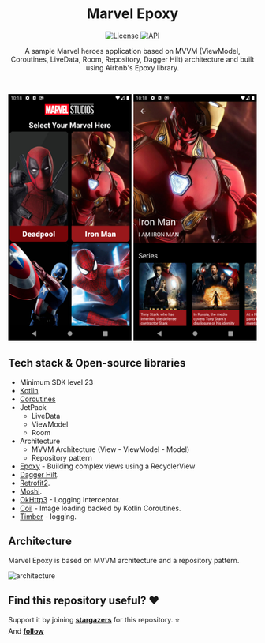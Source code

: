 <h1 align="center">Marvel Epoxy</h1>

<p align="center">
  <a href="https://opensource.org/licenses/Apache-2.0"><img alt="License" src="https://img.shields.io/badge/License-Apache%202.0-blue.svg"/></a>
  <a href="https://android-arsenal.com/api?level=23"><img alt="API" src="https://img.shields.io/badge/API-23%2B-brightgreen.svg?style=flat"/></a> 
</p>

<p align="center">  
A sample Marvel heroes application based on MVVM (ViewModel, Coroutines, LiveData, Room, Repository, Dagger Hilt) architecture and built using Airbnb's Epoxy library.
</p>
</br>

<p align="center">
<img src="/previews/main.png" width=250/>
<img src = "/previews/details.png" width=250 />
</p>

## Tech stack & Open-source libraries
- Minimum SDK level 23
- [Kotlin](https://kotlinlang.org/)
- [Coroutines](https://github.com/Kotlin/kotlinx.coroutines)
- JetPack
  - LiveData
  - ViewModel
  - Room
- Architecture
  - MVVM Architecture (View - ViewModel - Model)
  - Repository pattern
- [Epoxy](https://github.com/airbnb/epoxy) - Building complex views using a RecyclerView
- [Dagger Hilt](https://developer.android.com/training/dependency-injection/hilt-android).
- [Retrofit2](https://github.com/square/retrofit).
- [Moshi](https://github.com/square/moshi/).
- [OkHttp3](https://github.com/square/okhttp) - Logging Interceptor.
- [Coil](https://github.com/coil-kt/coil) - Image loading backed by Kotlin Coroutines.
- [Timber](https://github.com/JakeWharton/timber) - logging.

## Architecture
Marvel Epoxy is based on MVVM architecture and a repository pattern.

![architecture](https://developer.android.com/topic/libraries/architecture/images/final-architecture.png)


## Find this repository useful? :heart:
Support it by joining __[stargazers](https://github.com/semani2/MarvelEpoxy/stargazers)__ for this repository. :star: <br>
And __[follow](https://github.com/semani2)__
